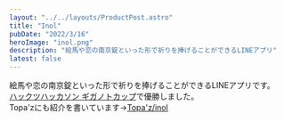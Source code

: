 ```yaml
---
layout: "../../layouts/ProductPost.astro"
title: "Inol"
pubDate: "2022/3/16"
heroImage: "inol.png"
description: "絵馬や恋の南京錠といった形で祈りを捧げることができるLINEアプリ"
latest: false
---
```


絵馬や恋の南京錠といった形で祈りを捧げることができるLINEアプリです。  
[ハックツハッカソン ギガノトカップ](https://hackz.team/news/78hcB4hAeRHdigP5ECp4AE)で優勝しました。  
Topa'zにも紹介を書いています→[Topa'z/inol](https://topaz.dev/projects/0cab092d67d48288bf05)
